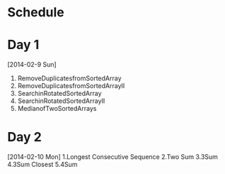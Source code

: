 Schedule
========

Day 1 
=====
[2014-02-9 Sun]
  1. RemoveDuplicatesfromSortedArray
  2. RemoveDuplicatesfromSortedArrayII 
  3. SearchinRotatedSortedArray
  4. SearchinRotatedSortedArrayII
  5. MedianofTwoSortedArrays


Day 2
=====
[2014-02-10 Mon]
  1.Longest Consecutive Sequence
  2.Two Sum
  3.3Sum
  4.3Sum Closest
  5.4Sum


